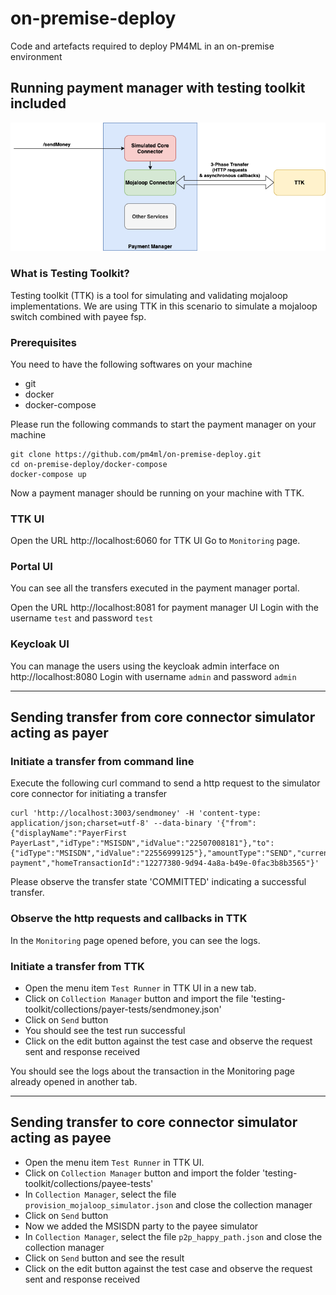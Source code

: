 # on-premise-deploy
Code and artefacts required to deploy PM4ML in an on-premise environment

## Running payment manager with testing toolkit included

![Payment manager with TTK](/assets/images/ttk-scenario1.png)

### What is Testing Toolkit?

Testing toolkit (TTK) is a tool for simulating and validating mojaloop implementations. We are using TTK in this scenario to simulate a mojaloop switch combined with payee fsp.

### Prerequisites

You need to have the following softwares on your machine
* git
* docker
* docker-compose

Please run the following commands to start the payment manager on your machine
```
git clone https://github.com/pm4ml/on-premise-deploy.git
cd on-premise-deploy/docker-compose
docker-compose up
```

Now a payment manager should be running on your machine with TTK.

### TTK UI

Open the URL http://localhost:6060 for TTK UI
Go to `Monitoring` page.

### Portal UI

You can see all the transfers executed in the payment manager portal.

Open the URL http://localhost:8081 for payment manager UI
Login with the username `test` and password `test`

### Keycloak UI

You can manage the users using the keycloak admin interface on http://localhost:8080
Login with username `admin` and password `admin`

---

## Sending transfer from core connector simulator acting as payer

### Initiate a transfer from command line

Execute the following curl command to send a http request to the simulator core connector for initiating a transfer

```
curl 'http://localhost:3003/sendmoney' -H 'content-type: application/json;charset=utf-8' --data-binary '{"from":{"displayName":"PayerFirst PayerLast","idType":"MSISDN","idValue":"22507008181"},"to":{"idType":"MSISDN","idValue":"22556999125"},"amountType":"SEND","currency":"USD","amount":"100","transactionType":"TRANSFER","note":"test payment","homeTransactionId":"12277380-9d94-4a8a-b49e-0fac3b8b3565"}'
```

Please observe the transfer state 'COMMITTED' indicating a successful transfer.

### Observe the http requests and callbacks in TTK

In the `Monitoring` page opened before, you can see the logs.

### Initiate a transfer from TTK

* Open the menu item `Test Runner` in TTK UI in a new tab.
* Click on `Collection Manager` button and import the file 'testing-toolkit/collections/payer-tests/sendmoney.json'
* Click on `Send` button
* You should see the test run successful
* Click on the edit button against the test case and observe the request sent and response received

You should see the logs about the transaction in the Monitoring page already opened in another tab.

---

## Sending transfer to core connector simulator acting as payee

* Open the menu item `Test Runner` in TTK UI.
* Click on `Collection Manager` button and import the folder 'testing-toolkit/collections/payee-tests'
* In `Collection Manager`, select the file `provision_mojaloop_simulator.json` and close the collection manager
* Click on `Send` button
* Now we added the MSISDN party to the payee simulator
* In `Collection Manager`, select the file `p2p_happy_path.json` and close the collection manager
* Click on `Send` button and see the result
* Click on the edit button against the test case and observe the request sent and response received
